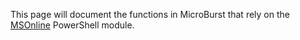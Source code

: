 This page will document the functions in MicroBurst that rely on the [MSOnline](https://docs.microsoft.com/en-us/powershell/module/msonline) PowerShell module.
